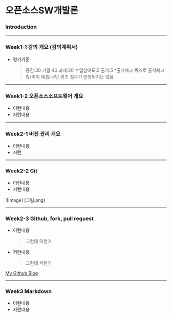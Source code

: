 # **오픈소스SW개발론**

### Introduction

-------------
### Week1-1 강의 개요 (강의계획서)
* 평가기준
    > 중간:30
    > 기말:40
    > 과제:20
    > 수업참여도:5
    > 출석:5
*출석체크
    > 퀴즈로 출석체크함(미리 예습)
    > #단 퀴즈 점수가 반영되지는 않음

-------------
### Week1-2 오픈소스소프트웨어 개요
* 이런내용
* 저런내용

-------------
### Week2-1 버전 관리 개요
* 이런내용
* 저런

-------------
### Week2-2 Git
* 이런내용
* 저런내용

![Image] (그림.png)

-------------
### Week2-3 Github, fork, pull request
* 이런내용
  > 그런데 이런거
* 저런내용
  > 그런데 저런거

[My Github Blog](https://github.com/kkanuseobin)

-------------
### Week3     Markdown
* 이런내용
* 저런내용
